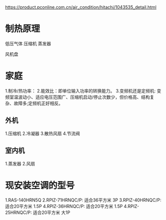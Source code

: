 https://product.pconline.com.cn/air_condition/hitachi/1043535_detail.html
# 制热原理
低压气体
压缩机
蒸发器

风机盘
# 家庭
1.制冷/热功率：
2.能效比：即单位输入功率的转换能力。
3.变频机还是定频机: 变频室温波动小、适应电压范围广、压缩机启动/停止次数少，但价格高、结构复杂、故障多;定频机正好相反。

## 外机
1.压缩机
2.冷凝器
3.散热风扇
4.节流阀

## 室内机
1.蒸发器
2.风扇


# 现安装空调的型号
1.RAS-140HRN5Q
2.RPIZ-71HRNQC/P: 适合36平方米  3P
3.RPIZ-40HRNQC/P: 适合20平方米  1.5P
4.RPIZ-36HRNQC/P: 适合20平方米  1.5P
4.RPIZ-25HRNQC/P: 适合20平方米  大1P